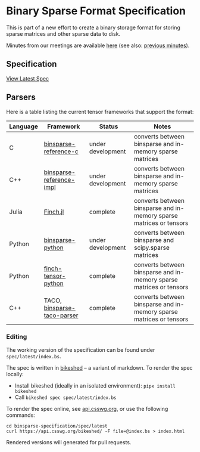 # Binary Sparse Format Specification
This is part of a new effort to create a binary storage format for storing sparse matrices and other sparse data to disk.

Minutes from our meetings are available [here](https://hackmd.io/0qzK4fJlQp-78t067yiYsA?view) (see also: [previous minutes](minutes)).



## Specification

[View Latest Spec](https://graphblas.org/binsparse-specification/)

## Parsers

Here is a table listing the current tensor frameworks that support the format:

| Language | Framework | Status | Notes |
| -------- | ------ | ------ | ----- |
| C | [binsparse-reference-c](https://github.com/GraphBLAS/binsparse-reference-c) | under development | converts between binsparse and in-memory sparse matrices |
| C++ | [binsparse-reference-impl](https://github.com/GraphBLAS/binsparse-reference-impl) | under development | converts between binsparse and in-memory sparse matrices | 
| Julia | [Finch.jl](https://finch-tensor.github.io/Finch.jl/stable/docs/fileio/) | complete | converts between binsparse and in-memory sparse matrices or tensors |
| Python | [binsparse-python](https://github.com/ivirshup/binsparse-python) | under development | converts between binsparse and scipy.sparse matrices |
| Python | [finch-tensor-python](https://github.com/finch-tensor/finch-tensor-python) | complete | converts between binsparse and in-memory sparse matrices or tensors |
| C++ | TACO, [binsparse-taco-parser](https://github.com/tensor-compiler/taco-binsparse-parser) | complete | converts between binsparse and in-memory sparse matrices or tensors |

### Editing

The working version of the specification can be found under `spec/latest/index.bs`.

The spec is written in [bikeshed](https://github.com/tabatkins/bikeshed) – a variant of markdown.
To render the spec locally:

* Install bikeshed (ideally in an isolated environment): `pipx install bikeshed`
* Call `bikeshed spec spec/latest/index.bs`

To render the spec online, see [api.csswg.org](https://api.csswg.org/bikeshed/),
or use the following commands:

```
cd binsparse-specification/spec/latest
curl https://api.csswg.org/bikeshed/ -F file=@index.bs > index.html
```

Rendered versions will generated for pull requests.
